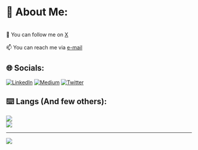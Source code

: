 # 💫 About Me:
<br>📝 You can follow me on [X](https://twitter.com/CKyaTzu)<br><br>📫 You can reach me via [e-mail](mailto:oguzutku1745@gmail.com)


## 🌐 Socials:
[![LinkedIn](https://img.shields.io/badge/LinkedIn-%230077B5.svg?logo=linkedin&logoColor=white)](https://www.linkedin.com/in/oguzutkuyildiz/) [![Medium](https://img.shields.io/badge/Medium-12100E?logo=medium&logoColor=white)](https://kyatzu.medium.com) [![Twitter](https://img.shields.io/badge/Twitter-%231DA1F2.svg?logo=Twitter&logoColor=white)](https://twitter.com/CKyaTzu) 

## ⌨️ Langs (And few others):
![](https://github-readme-streak-stats.herokuapp.com/?user=oguzutku1745&theme=midnight-purple&hide_border=true)<br/>
![](https://github-readme-stats.vercel.app/api/top-langs/?username=oguzutku1745&theme=midnight-purple&hide_border=true&include_all_commits=true&count_private=true&layout=compact)

---
[![](https://visitcount.itsvg.in/api?id=oguzutku1745&icon=0&color=10)](https://visitcount.itsvg.in)
